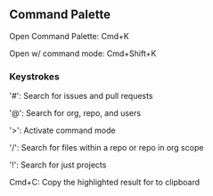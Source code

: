 
## Command Palette

Open Command Palette: Cmd+K

Open w/ command mode: Cmd+Shift+K

### Keystrokes
'#': Search for issues and pull requests

'@': Search for org, repo, and users

'>': Activate command mode

'/': Search for files within a repo or repo in org scope

'!': Search for just projects

Cmd+C: Copy the highlighted result for to clipboard